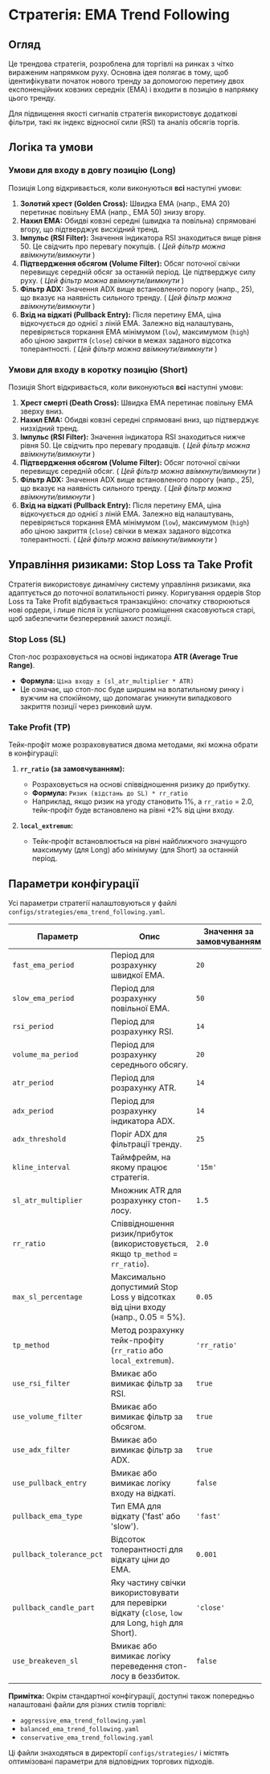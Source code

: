 # Стратегія: EMA Trend Following

## Огляд

Це трендова стратегія, розроблена для торгівлі на ринках з чітко вираженим напрямком руху. Основна ідея полягає в тому, щоб ідентифікувати початок нового тренду за допомогою перетину двох експоненційних ковзних середніх (EMA) і входити в позицію в напрямку цього тренду.

Для підвищення якості сигналів стратегія використовує додаткові фільтри, такі як індекс відносної сили (RSI) та аналіз обсягів торгів.

## Логіка та умови

### Умови для входу в довгу позицію (Long)

Позиція Long відкривається, коли виконуються **всі** наступні умови:

1.  **Золотий хрест (Golden Cross):** Швидка EMA (напр., EMA 20) перетинає повільну EMA (напр., EMA 50) знизу вгору.
2.  **Нахил EMA:** Обидві ковзні середні (швидка та повільна) спрямовані вгору, що підтверджує висхідний тренд.
3.  **Імпульс (RSI Filter):** Значення індикатора RSI знаходиться вище рівня 50. Це свідчить про перевагу покупців. ( *Цей фільтр можна ввімкнути/вимкнути* )
4.  **Підтвердження обсягом (Volume Filter):** Обсяг поточної свічки перевищує середній обсяг за останній період. Це підтверджує силу руху. ( *Цей фільтр можна ввімкнути/вимкнути* )
5.  **Фільтр ADX:** Значення ADX вище встановленого порогу (напр., 25), що вказує на наявність сильного тренду. ( *Цей фільтр можна ввімкнути/вимкнути* )
6.  **Вхід на відкаті (Pullback Entry):** Після перетину EMA, ціна відкочується до однієї з ліній EMA. Залежно від налаштувань, перевіряється торкання EMA мінімумом (`low`), максимумом (`high`) або ціною закриття (`close`) свічки в межах заданого відсотка толерантності. ( *Цей фільтр можна ввімкнути/вимкнути* )

### Умови для входу в коротку позицію (Short)

Позиція Short відкривається, коли виконуються **всі** наступні умови:

1.  **Хрест смерті (Death Cross):** Швидка EMA перетинає повільну EMA зверху вниз.
2.  **Нахил EMA:** Обидві ковзні середні спрямовані вниз, що підтверджує низхідний тренд.
3.  **Імпульс (RSI Filter):** Значення індикатора RSI знаходиться нижче рівня 50. Це свідчить про перевагу продавців. ( *Цей фільтр можна ввімкнути/вимкнути* )
4.  **Підтвердження обсягом (Volume Filter):** Обсяг поточної свічки перевищує середній обсяг. ( *Цей фільтр можна ввімкнути/вимкнути* )
5.  **Фільтр ADX:** Значення ADX вище встановленого порогу (напр., 25), що вказує на наявність сильного тренду. ( *Цей фільтр можна ввімкнути/вимкнути* )
6.  **Вхід на відкаті (Pullback Entry):** Після перетину EMA, ціна відкочується до однієї з ліній EMA. Залежно від налаштувань, перевіряється торкання EMA мінімумом (`low`), максимумом (`high`) або ціною закриття (`close`) свічки в межах заданого відсотка толерантності. ( *Цей фільтр можна ввімкнути/вимкнути* )

## Управління ризиками: Stop Loss та Take Profit

Стратегія використовує динамічну систему управління ризиками, яка адаптується до поточної волатильності ринку. Коригування ордерів Stop Loss та Take Profit відбувається транзакційно: спочатку створюються нові ордери, і лише після їх успішного розміщення скасовуються старі, щоб забезпечити безперервний захист позиції.

### Stop Loss (SL)

Стоп-лос розраховується на основі індикатора **ATR (Average True Range)**.

*   **Формула:** `Ціна входу ± (sl_atr_multiplier * ATR)`
*   Це означає, що стоп-лос буде ширшим на волатильному ринку і вужчим на спокійному, що допомагає уникнути випадкового закриття позиції через ринковий шум.

### Take Profit (TP)

Тейк-профіт може розраховуватися двома методами, які можна обрати в конфігурації:

1.  **`rr_ratio` (за замовчуванням):**
    *   Розраховується на основі співвідношення ризику до прибутку.
    *   **Формула:** `Ризик (відстань до SL) * rr_ratio`
    *   Наприклад, якщо ризик на угоду становить 1%, а `rr_ratio` = 2.0, тейк-профіт буде встановлено на рівні +2% від ціни входу.

2.  **`local_extremum`:**
    *   Тейк-профіт встановлюється на рівні найближчого значущого максимуму (для Long) або мінімуму (для Short) за останній період.

## Параметри конфігурації

Усі параметри стратегії налаштовуються у файлі `configs/strategies/ema_trend_following.yaml`.

| Параметр | Опис | Значення за замовчуванням |
| --- | --- | --- |
| `fast_ema_period` | Період для розрахунку швидкої EMA. | `20` |
| `slow_ema_period` | Період для розрахунку повільної EMA. | `50` |
| `rsi_period` | Період для розрахунку RSI. | `14` |
| `volume_ma_period` | Період для розрахунку середнього обсягу. | `20` |
| `atr_period` | Період для розрахунку ATR. | `14` |
| `adx_period` | Період для розрахунку індикатора ADX. | `14` |
| `adx_threshold` | Поріг ADX для фільтрації тренду. | `25` |
| `kline_interval` | Таймфрейм, на якому працює стратегія. | `'15m'` |
| `sl_atr_multiplier` | Множник ATR для розрахунку стоп-лосу. | `1.5` |
| `rr_ratio` | Співвідношення ризик/прибуток (використовується, якщо `tp_method` = `rr_ratio`). | `2.0` |
| `max_sl_percentage` | Максимально допустимий Stop Loss у відсотках від ціни входу (напр., 0.05 = 5%). | `0.05` |
| `tp_method` | Метод розрахунку тейк-профіту (`rr_ratio` або `local_extremum`). | `'rr_ratio'` |
| `use_rsi_filter` | Вмикає або вимикає фільтр за RSI. | `true` |
| `use_volume_filter` | Вмикає або вимикає фільтр за обсягом. | `true` |
| `use_adx_filter` | Вмикає або вимикає фільтр за ADX. | `true` |
| `use_pullback_entry` | Вмикає або вимикає логіку входу на відкаті. | `false` |
| `pullback_ema_type` | Тип EMA для відкату ('fast' або 'slow'). | `'fast'` |
| `pullback_tolerance_pct`| Відсоток толерантності для відкату ціни до EMA. | `0.001` |
| `pullback_candle_part`| Яку частину свічки використовувати для перевірки відкату (`close`, `low` для Long, `high` для Short). | `'close'` |
| `use_breakeven_sl`  | Вмикає або вимикає логіку переведення стоп-лосу в беззбиток. | `false` |

**Примітка:** Окрім стандартної конфігурації, доступні також попередньо налаштовані файли для різних стилів торгівлі:
- `aggressive_ema_trend_following.yaml`
- `balanced_ema_trend_following.yaml`
- `conservative_ema_trend_following.yaml`

Ці файли знаходяться в директорії `configs/strategies/` і містять оптимізовані параметри для відповідних торгових підходів.
